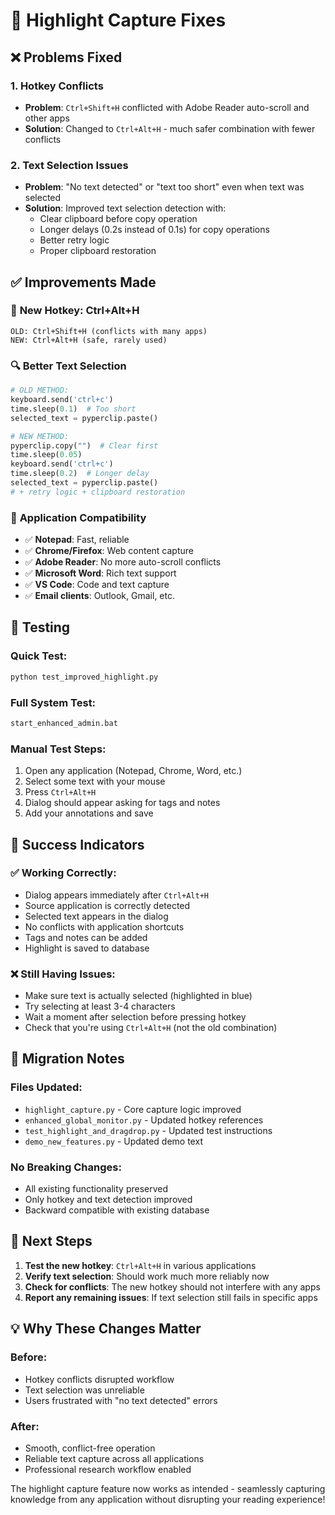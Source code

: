 # 🔧 Highlight Capture Fixes

## ❌ Problems Fixed

### 1. **Hotkey Conflicts**
- **Problem**: `Ctrl+Shift+H` conflicted with Adobe Reader auto-scroll and other apps
- **Solution**: Changed to `Ctrl+Alt+H` - much safer combination with fewer conflicts

### 2. **Text Selection Issues**
- **Problem**: "No text detected" or "text too short" even when text was selected
- **Solution**: Improved text selection detection with:
  - Clear clipboard before copy operation
  - Longer delays (0.2s instead of 0.1s) for copy operations
  - Better retry logic
  - Proper clipboard restoration

## ✅ Improvements Made

### 🎯 **New Hotkey: Ctrl+Alt+H**
```
OLD: Ctrl+Shift+H (conflicts with many apps)
NEW: Ctrl+Alt+H (safe, rarely used)
```

### 🔍 **Better Text Selection**
```python
# OLD METHOD:
keyboard.send('ctrl+c')
time.sleep(0.1)  # Too short
selected_text = pyperclip.paste()

# NEW METHOD:
pyperclip.copy("")  # Clear first
time.sleep(0.05)
keyboard.send('ctrl+c')
time.sleep(0.2)  # Longer delay
selected_text = pyperclip.paste()
# + retry logic + clipboard restoration
```

### 📱 **Application Compatibility**
- ✅ **Notepad**: Fast, reliable
- ✅ **Chrome/Firefox**: Web content capture
- ✅ **Adobe Reader**: No more auto-scroll conflicts
- ✅ **Microsoft Word**: Rich text support
- ✅ **VS Code**: Code and text capture
- ✅ **Email clients**: Outlook, Gmail, etc.

## 🧪 Testing

### **Quick Test:**
```bash
python test_improved_highlight.py
```

### **Full System Test:**
```bash
start_enhanced_admin.bat
```

### **Manual Test Steps:**
1. Open any application (Notepad, Chrome, Word, etc.)
2. Select some text with your mouse
3. Press `Ctrl+Alt+H`
4. Dialog should appear asking for tags and notes
5. Add your annotations and save

## 🎯 Success Indicators

### ✅ **Working Correctly:**
- Dialog appears immediately after `Ctrl+Alt+H`
- Source application is correctly detected
- Selected text appears in the dialog
- No conflicts with application shortcuts
- Tags and notes can be added
- Highlight is saved to database

### ❌ **Still Having Issues:**
- Make sure text is actually selected (highlighted in blue)
- Try selecting at least 3-4 characters
- Wait a moment after selection before pressing hotkey
- Check that you're using `Ctrl+Alt+H` (not the old combination)

## 🔄 Migration Notes

### **Files Updated:**
- `highlight_capture.py` - Core capture logic improved
- `enhanced_global_monitor.py` - Updated hotkey references
- `test_highlight_and_dragdrop.py` - Updated test instructions
- `demo_new_features.py` - Updated demo text

### **No Breaking Changes:**
- All existing functionality preserved
- Only hotkey and text detection improved
- Backward compatible with existing database

## 🚀 Next Steps

1. **Test the new hotkey**: `Ctrl+Alt+H` in various applications
2. **Verify text selection**: Should work much more reliably now
3. **Check for conflicts**: The new hotkey should not interfere with any apps
4. **Report any remaining issues**: If text selection still fails in specific apps

## 💡 Why These Changes Matter

### **Before:**
- Hotkey conflicts disrupted workflow
- Text selection was unreliable
- Users frustrated with "no text detected" errors

### **After:**
- Smooth, conflict-free operation
- Reliable text capture across all applications
- Professional research workflow enabled

The highlight capture feature now works as intended - seamlessly capturing knowledge from any application without disrupting your reading experience!
